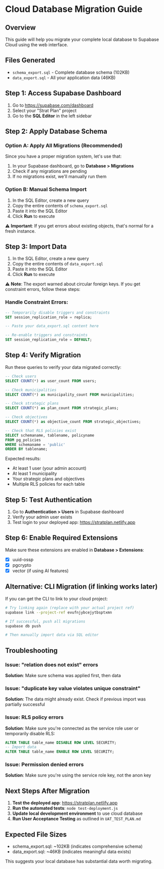 # Cloud Database Migration Guide

## Overview
This guide will help you migrate your complete local database to Supabase Cloud using the web interface.

## Files Generated
- `schema_export.sql` - Complete database schema (102KB)
- `data_export.sql` - All your application data (46KB)

## Step 1: Access Supabase Dashboard
1. Go to https://supabase.com/dashboard
2. Select your "Strat Plan" project
3. Go to the **SQL Editor** in the left sidebar

## Step 2: Apply Database Schema

### Option A: Apply All Migrations (Recommended)
Since you have a proper migration system, let's use that:

1. In your Supabase dashboard, go to **Database > Migrations**
2. Check if any migrations are pending
3. If no migrations exist, we'll manually run them

### Option B: Manual Schema Import
1. In the SQL Editor, create a new query
2. Copy the entire contents of `schema_export.sql`
3. Paste it into the SQL Editor
4. Click **Run** to execute

⚠️ **Important**: If you get errors about existing objects, that's normal for a fresh instance.

## Step 3: Import Data

1. In the SQL Editor, create a new query
2. Copy the entire contents of `data_export.sql`
3. Paste it into the SQL Editor
4. Click **Run** to execute

⚠️ **Note**: The export warned about circular foreign keys. If you get constraint errors, follow these steps:

### Handle Constraint Errors:
```sql
-- Temporarily disable triggers and constraints
SET session_replication_role = replica;

-- Paste your data_export.sql content here

-- Re-enable triggers and constraints
SET session_replication_role = DEFAULT;
```

## Step 4: Verify Migration

Run these queries to verify your data migrated correctly:

```sql
-- Check users
SELECT COUNT(*) as user_count FROM users;

-- Check municipalities
SELECT COUNT(*) as municipality_count FROM municipalities;

-- Check strategic plans
SELECT COUNT(*) as plan_count FROM strategic_plans;

-- Check objectives  
SELECT COUNT(*) as objective_count FROM strategic_objectives;

-- Check that RLS policies exist
SELECT schemaname, tablename, policyname 
FROM pg_policies 
WHERE schemaname = 'public'
ORDER BY tablename;
```

Expected results:
- At least 1 user (your admin account)
- At least 1 municipality
- Your strategic plans and objectives
- Multiple RLS policies for each table

## Step 5: Test Authentication

1. Go to **Authentication > Users** in Supabase dashboard
2. Verify your admin user exists
3. Test login to your deployed app: https://stratplan.netlify.app

## Step 6: Enable Required Extensions

Make sure these extensions are enabled in **Database > Extensions**:
- [x] uuid-ossp
- [x] pgcrypto
- [x] vector (if using AI features)

## Alternative: CLI Migration (if linking works later)

If you can get the CLI to link to your cloud project:

```bash
# Try linking again (replace with your actual project ref)
supabase link --project-ref evufnjybcejytbsptxmn

# If successful, push all migrations
supabase db push

# Then manually import data via SQL editor
```

## Troubleshooting

### Issue: "relation does not exist" errors
**Solution**: Make sure schema was applied first, then data

### Issue: "duplicate key value violates unique constraint"
**Solution**: The data might already exist. Check if previous import was partially successful

### Issue: RLS policy errors
**Solution**: Make sure you're connected as the service role user or temporarily disable RLS:
```sql
ALTER TABLE table_name DISABLE ROW LEVEL SECURITY;
-- Import data
ALTER TABLE table_name ENABLE ROW LEVEL SECURITY;
```

### Issue: Permission denied errors
**Solution**: Make sure you're using the service role key, not the anon key

## Next Steps After Migration

1. **Test the deployed app**: https://stratplan.netlify.app
2. **Run the automated tests**: `node test-deployment.js`
3. **Update local development environment** to use cloud database
4. **Run User Acceptance Testing** as outlined in `UAT_TEST_PLAN.md`

## Expected File Sizes
- schema_export.sql: ~102KB (indicates comprehensive schema)
- data_export.sql: ~46KB (indicates meaningful data exists)

This suggests your local database has substantial data worth migrating.